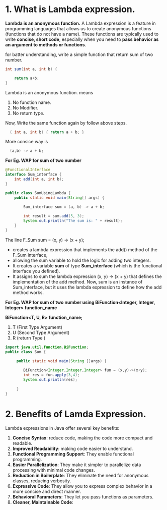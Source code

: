 
# 1. What is Lambda expression.

**Lambda is an anonymous function.**
A Lambda expression is a feature in programming languages that allows us to 
create anonymous functions (functions that do not have a name). 
These functions are typically used to write **concise, short code**, especially 
when you need to **pass behavior as an argument to methods or functions**.

for batter understanding, write a simple function that return sum of two number.
```java
int sum(int a, int b) {

    return a+b;
}
```

Lambda is an anonymous function. means
1. No function name.
2. No Modifier.
3. No return type.

Now, Write the same function again by follow above steps.
```java
  ( int a, int b) { return a + b; }
```
More consice way is 
```java
  (a,b) -> a + b;
```

**For Eg. WAP for sum of two number**
```java
@FunctionalInterface
interface Sum_interface {
    int add(int a, int b);
}

public class SumUsingLambda {
    public static void main(String[] args) {
        
        Sum_interface sum = (a, b) -> a + b;

        int result = sum.add(5, 3);
        System.out.println("The sum is: " + result);
    }
}
```
The line F_Sum sum = (x, y) -> (x + y); 
- creates a lambda expression that implements the add() method of the F_Sum interface,
- allowing the sum variable to hold the logic for adding two integers.
- It creates a variable **sum** of type **Sum_interface** (which is the functional interface you defined).
- It assigns to sum the lambda expression (x, y) -> (x + y)
  that defines the implementation of the add method.
  Now, sum is an instance of Sum_interface, but it uses the lambda expression to define how the add method works.



**For Eg. WAP for sum of two number using BiFunction<Integer, Integer, Integer> function_name**

**BiFunction<T, U, R> function_name;**
1. T (First Type Argument)
2. U (Second Type Argument)
3. R (return Type )

```java
import java.util.function.BiFunction;
public class Sum {

     public static void main(String []args) {
        
        BiFunction<Integer,Integer,Integer> fun = (x,y)->(x+y);
        int res = fun.apply(3,4);
        System.out.println(res);
        
     }
}
```

# 2. Benefits of Lamda Expression.

Lambda expressions in Java offer several key benefits:

1. **Concise Syntax**: reduce code, making the code more compact and readable.
2. **Improved Readability**: making code easier to understand.
3. **Functional Programming Support**: They enable functional programming.
4. **Easier Parallelization**: They make it simpler to parallelize data processing with minimal code changes.
5. **Reduction in Boilerplate**: They eliminate the need for anonymous classes, reducing verbosity.
6. **Expressive Code**: They allow you to express complex behavior in a more concise and direct manner.
7. **Behavioral Parameters**: They let you pass functions as parameters.
8. **Cleaner, Maintainable Code**: 


